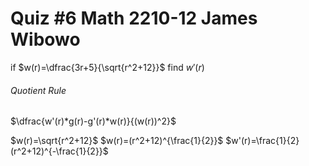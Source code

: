 # Quiz #6     Math 2210-12     James Wibowo

if $w(r)=\dfrac{3r+5}{\sqrt{r^2+12}}$
find $w'(r)$

###### Quotient Rule
$\dfrac{w'(r)*g(r)-g'(r)*w(r)}{(w(r))^2}$


$w(r)=\sqrt{r^2+12}$
$w(r)=(r^2+12)^{\frac{1}{2}}$
$w'(r)=\frac{1}{2}(r^2+12)^{-\frac{1}{2}}$
